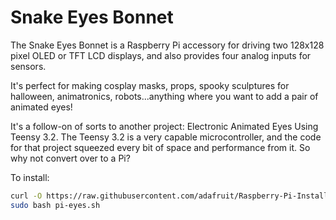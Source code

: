 <!--
---
name: Snake Eyes Bonnet
class: board
type: display
formfactor: pHAT
manufacturer: Adafruit
description: Two 128x128 pixel OLED or TFT LCD for the Raspberry Pi
url: https://learn.adafruit.com/animated-snake-eyes-bonnet-for-raspberry-pi/
buy: https://www.adafruit.com/products/3356
image: adafruit-animated-eyes-bonnet.png
pincount: 40
eeprom: no
power:
  '1':
  '2':
ground:
  '9':
  '25':
  '39':
  '34':
  '30':
  '20':
  '14':
  '6':
pin:
  '3':
    mode: i2c
  '5':
    mode: i2c
  '33':
    name: ADC Alert
  '15':
    name: Button Wink Left
  '16':
    name: Button Wink Both
  '18':
    name: Button Wink Right
  '19':
    mode: spi
  '21':
    mode: spi
  '23':
    mode: spi
  '24':
    mode: spi
  '29':
    name: DC
  '31':
    name: Reset
  '36':
    mode: spi
  '38':
    mode: spi
  '40':
    mode: spi
  '24':
    mode: spi
i2c:
  '0x48':
    name: Analog Input
    device: ads1015
-->
# Snake Eyes Bonnet

The Snake Eyes Bonnet is a Raspberry Pi accessory for driving two 128x128 pixel OLED or TFT LCD displays, and also provides four analog inputs for sensors.

It's perfect for making cosplay masks, props, spooky sculptures for halloween, animatronics, robots...anything where you want to add a pair of animated eyes!

It's a follow-on of sorts to another project: Electronic Animated Eyes Using Teensy 3.2. The Teensy 3.2 is a very capable microcontroller, and the code for that project squeezed every bit of space and performance from it. So why not convert over to a Pi?

To install:

```bash
curl -O https://raw.githubusercontent.com/adafruit/Raspberry-Pi-Installer-Scripts/master/pi-eyes.sh
sudo bash pi-eyes.sh
```
